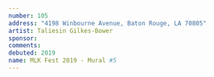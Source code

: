 ```yaml
---
number: 105
address: "4198 Winbourne Avenue, Baton Rouge, LA 70805"
artist: Taliesin Gilkes-Bower
sponsor: 
comments: 
debuted: 2019
name: MLK Fest 2019 - Mural #5
---
```

